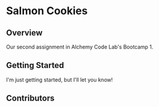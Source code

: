# Salmon Cookies

## Overview
Our second assignment in Alchemy Code Lab's Bootcamp 1.

## Getting Started
I'm just getting started, but I'll let you know!

## Contributors
